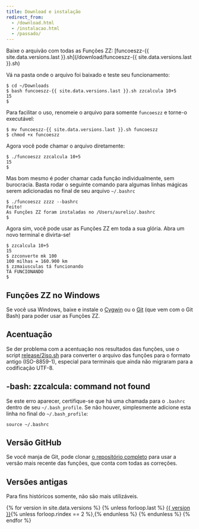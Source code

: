 ```yaml
---
title: Download e instalação
redirect_from:
  - /download.html
  - /instalacao.html
  - /passado/
---
```


<!-- > Dica: Sabia que você também também pode usar as Funções ZZ [direto no navegador](http://funcoeszz.net/online/), ou [em seu iPhone](http://itunes.apple.com/br/app/funcoes-zz/id492258680?mt=8)? -->

<!-- > Dica: Manja de git? Então [baixe o repositório completo](https://github.com/funcoeszz/funcoeszz) e seja feliz! -->

<!-- > Vá no [Funções ZZ à la carte](/a-la-carte/?zz=*), escolha as funções desejadas e aperte o botão *Baixar arquivo*. Um arquivo chamado `funcoeszz.sh` será baixado para o seu computador. -->

Baixe o arquivão com todas as Funções ZZ: [funcoeszz-{{ site.data.versions.last }}.sh](/download/funcoeszz-{{ site.data.versions.last }}.sh)

Vá na pasta onde o arquivo foi baixado e teste seu funcionamento:

```console
$ cd ~/Downloads
$ bash funcoeszz-{{ site.data.versions.last }}.sh zzcalcula 10+5
15
$
```

Para facilitar o uso, renomeie o arquivo para somente `funcoeszz` e torne-o executável:

```console
$ mv funcoeszz-{{ site.data.versions.last }}.sh funcoeszz
$ chmod +x funcoeszz
```

Agora você pode chamar o arquivo diretamente:

```console
$ ./funcoeszz zzcalcula 10+5
15
$
```

Mas bom mesmo é poder chamar cada função individualmente, sem burocracia. Basta rodar o seguinte comando para algumas linhas mágicas serem adicionadas no final de seu arquivo `~/.bashrc`

```console
$ ./funcoeszz zzzz --bashrc
Feito!
As Funções ZZ foram instaladas no /Users/aurelio/.bashrc
$
```

Agora sim, você pode usar as Funções ZZ em toda a sua glória. Abra um novo terminal e divirta-se!

```console
$ zzcalcula 10+5
15
$ zzconverte mk 100
100 milhas = 160.900 km
$ zzmaiusculas tá funcionando
TÁ FUNCIONANDO
$
```


## Funções ZZ no Windows

Se você usa Windows, baixe e instale o [Cygwin](http://aurelio.net/cygwin/) ou o [Git](http://git-scm.com/downloads) (que vem com o Git Bash) para poder usar as Funções ZZ.


## Acentuação

Se der problema com a acentuação nos resultados das funções, use o script [release/2iso.sh](https://github.com/funcoeszz/funcoeszz/blob/master/release/2iso.sh) para converter o arquivo das funções para o formato antigo (ISO-8859-1), especial para terminais que ainda não migraram para a codificação UTF-8.


## -bash: zzcalcula: command not found

Se este erro aparecer, certifique-se que há uma chamada para o `.bashrc` dentro de seu `~/.bash_profile`. Se não houver, simplesmente adicione esta linha no final do `~/.bash_profile`:

```
source ~/.bashrc
```


## Versão GitHub

Se você manja de Git, pode clonar [o repositório completo](https://github.com/funcoeszz/funcoeszz) para usar a versão mais recente das funções, que conta com todas as correções.


## Versões antigas

Para fins históricos somente, não são mais utilizáveis.

<p>
{% for version in site.data.versions %}
    {% unless forloop.last %}
        <a href="/download/funcoeszz-{{ version }}.sh">{{ version }}</a>{% unless forloop.rindex == 2 %},{% endunless %}
    {% endunless %}
{% endfor %}
</p>
